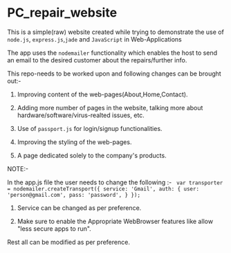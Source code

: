 # PC_repair_website


This is a simple(raw) website created while trying to demonstrate the use of `node.js`, `express.js`,`jade` and `JavaScript` in Web-Applications

The app uses the `nodemailer` functionality which enables the host to send an email to the desired customer about the repairs/further info.

This repo-needs to be worked upon and following changes can be brought out:-

1. Improving content of the web-pages(About,Home,Contact).

2. Adding more number of pages in the website, talking more about hardware/software/virus-realted issues, etc.

3. Use of `passport.js` for login/signup functionalities.

4. Improving the styling of the web-pages.

5. A page dedicated solely to the company's products.

NOTE:-

In the app.js file the user needs to change the following :-
`
var transporter = nodemailer.createTransport({
		service: 'Gmail',
		auth: {
			user: 'person@gmail.com',
			pass: 'password',
		}
	});`

1. Service can be changed as per preference.

2. Make sure to enable the Appropriate WebBrowser 	features like allow "less secure apps to run".
 

 Rest all can be modified as per preference.